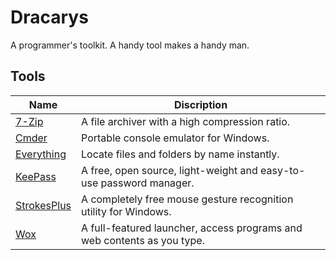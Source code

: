 # Dracarys

A programmer's toolkit.
A handy tool makes a handy man.

## Tools

|Name|Discription|
|---|---|
|[7-Zip](https://www.7-zip.org/)|A file archiver with a high compression ratio.|
|[Cmder](https://cmder.net/)|Portable console emulator for Windows.|
|[Everything](https://www.voidtools.com/)|Locate files and folders by name instantly.|
|[KeePass](https://keepass.info/index.html)|A free, open source, light-weight and easy-to-use password manager.|
|[StrokesPlus](https://www.strokesplus.com/)|A completely free mouse gesture recognition utility for Windows.|
|[Wox](http://www.wox.one/)|A full-featured launcher, access programs and web contents as you type.|